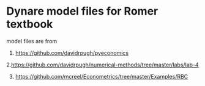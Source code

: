 # Dynare model files for Romer textbook

model files are from

1. https://github.com/davidrpugh/pyeconomics



2.https://github.com/davidrpugh/numerical-methods/tree/master/labs/lab-4

3. https://github.com/mcreel/Econometrics/tree/master/Examples/RBC
